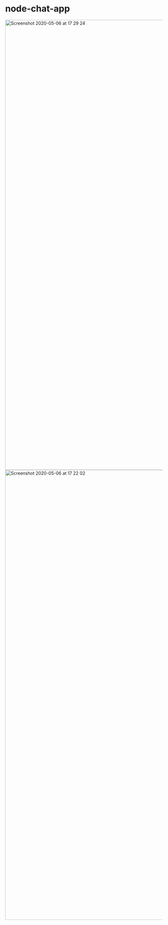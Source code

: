 # node-chat-app
<img width="1440" alt="Screenshot 2020-05-06 at 17 29 24" src="https://user-images.githubusercontent.com/58920458/81189409-30e41180-8fbf-11ea-8a0b-955788fd7c75.png">
<img width="1440" alt="Screenshot 2020-05-06 at 17 22 02" src="https://user-images.githubusercontent.com/58920458/81189516-507b3a00-8fbf-11ea-8bef-c9359897246c.png">

